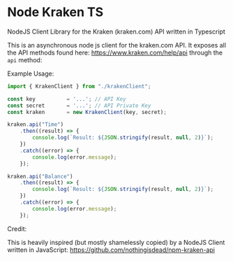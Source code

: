 # Node Kraken TS

NodeJS Client Library for the Kraken (kraken.com) API written in Typescript

This is an asynchronous node js client for the kraken.com API. It exposes all the API methods found here: https://www.kraken.com/help/api through the ```api``` method:

Example Usage:

```typescript
import { KrakenClient } from "./krakenClient";

const key          = '...'; // API Key
const secret       = '...'; // API Private Key
const kraken       = new KrakenClient(key, secret);

kraken.api("Time")
	.then((result) => {
		console.log(`Result: ${JSON.stringify(result, null, 2)}`);
	})
	.catch((error) => {
		console.log(error.message);
	});

kraken.api("Balance")
	.then((result) => {
		console.log(`Result: ${JSON.stringify(result, null, 2)}`);
	})
	.catch((error) => {
		console.log(error.message);
	});
```

Credit:

This is heavily inspired (but mostly shamelessly copied) by a NodeJS Client written in JavaScript: https://github.com/nothingisdead/npm-kraken-api